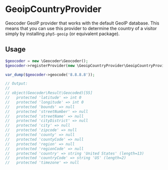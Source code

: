 GeoipCountryProvider
====================

Geocoder GeoIP provider that works with the default GeoIP database. This means that you can use this provider to determine the country of a visitor simply by installing `php5-geoip` (or equivalent package).

## Usage

```php
$geocoder = new \Geocoder\Geocoder();
$geocoder->registerProvider(new \GeoipCountryProvider\GeoipCountryProvider());

var_dump($geocoder->geocode('8.8.8.8'));

// Output:
// 
// object(Geocoder\Result\Geocoded)[55]
//   protected 'latitude' => int 0
//   protected 'longitude' => int 0
//   protected 'bounds' => null
//   protected 'streetNumber' => null
//   protected 'streetName' => null
//   protected 'cityDistrict' => null
//   protected 'city' => null
//   protected 'zipcode' => null
//   protected 'county' => null
//   protected 'countyCode' => null
//   protected 'region' => null
//   protected 'regionCode' => null
//   protected 'country' => string 'United States' (length=13)
//   protected 'countryCode' => string 'US' (length=2)
//   protected 'timezone' => null

```
